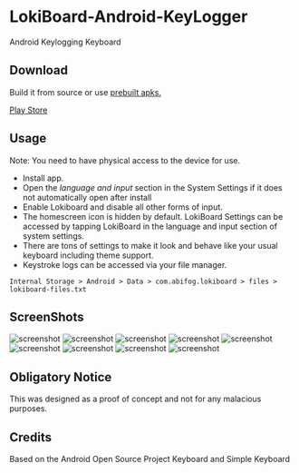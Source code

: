 # LokiBoard-Android-KeyLogger
Android Keylogging Keyboard

## Download

Build it from source or use [prebuilt apks.](https://github.com/IceWreck/LokiBoard-Android-Keylogger/raw/master/releases/LokiBoard-1.1.apk) 

[Play Store](https://play.google.com/store/apps/details?id=com.abifog.lokiboard) 


## Usage

Note: You need to have physical access to the device for use.

* Install app.
* Open the _language and input_ section in the System Settings if it does not automatically open after install
* Enable Lokiboard and disable all other forms of input.
* The homescreen icon is hidden by default. LokiBoard Settings can be accessed by tapping LokiBoard in the language and input section of system settings.
* There are tons of settings to make it look and behave like your usual keyboard including theme support.
* Keystroke logs can be accessed via your file manager. 

`Internal Storage > Android > Data > com.abifog.lokiboard > files > lokiboard-files.txt `

## ScreenShots

![screenshot](https://raw.githubusercontent.com/IceWreck/LokiBoard-Android-Keylogger/master/screenshots/1.png)
![screenshot](https://raw.githubusercontent.com/IceWreck/LokiBoard-Android-Keylogger/master/screenshots/2.png)
![screenshot](https://raw.githubusercontent.com/IceWreck/LokiBoard-Android-Keylogger/master/screenshots/3.png)
![screenshot](https://raw.githubusercontent.com/IceWreck/LokiBoard-Android-Keylogger/master/screenshots/4.png)
![screenshot](https://raw.githubusercontent.com/IceWreck/LokiBoard-Android-Keylogger/master/screenshots/5.png)
![screenshot](https://raw.githubusercontent.com/IceWreck/LokiBoard-Android-Keylogger/master/screenshots/6.png)
![screenshot](https://raw.githubusercontent.com/IceWreck/LokiBoard-Android-Keylogger/master/screenshots/7.png)
![screenshot](https://raw.githubusercontent.com/IceWreck/LokiBoard-Android-Keylogger/master/screenshots/8.png)
![screenshot](https://raw.githubusercontent.com/IceWreck/LokiBoard-Android-Keylogger/master/screenshots/9.png)


## Obligatory Notice
This was designed as a proof of concept and not for any malacious purposes.

## Credits
Based on the Android Open Source Project Keyboard and Simple Keyboard


